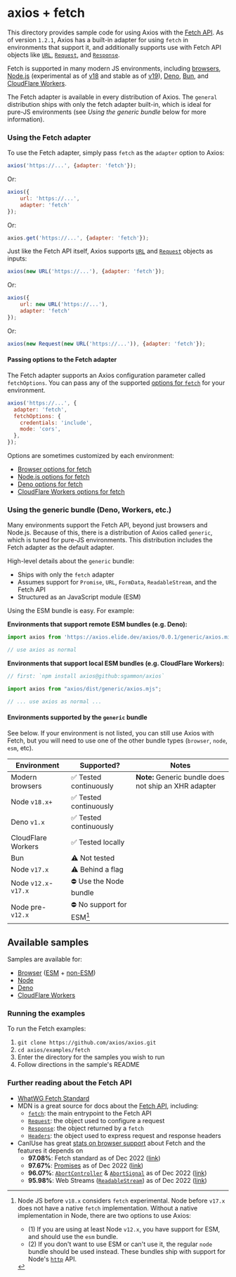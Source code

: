# axios + fetch

This directory provides sample code for using Axios with the [Fetch API][1]. As of version `1.2.1`, Axios has a built-in
adapter for using `fetch` in environments that support it, and additionally supports use with Fetch API objects like
[`URL`][2], [`Request`][3], and [`Response`][4].

Fetch is supported in many modern JS environments, including [browsers][5], [Node.js][6] (experimental as of [v18][7]
and stable as of [v19][8]), [Deno][9], [Bun][10], and [CloudFlare Workers][11].

The Fetch adapter is available in every distribution of Axios. The `general` distribution ships with only the fetch
adapter built-in, which is ideal for pure-JS environments (see _Using the generic bundle_ below for more information).

### Using the Fetch adapter

To use the Fetch adapter, simply pass `fetch` as the `adapter` option to Axios:

```js
axios('https://...', {adapter: 'fetch'});
```

Or:
```js
axios({
    url: 'https://...',
    adapter: 'fetch'
});
```

Or:
```js
axios.get('https://...', {adapter: 'fetch'});
```

Just like the Fetch API itself, Axios supports [`URL`][2] and [`Request`][3] objects as inputs:

```js
axios(new URL('https://...'), {adapter: 'fetch'});
```

Or:
```js
axios({
    url: new URL('https://...'),
    adapter: 'fetch'
});
```

Or:
```js
axios(new Request(new URL('https://...')), {adapter: 'fetch'});
```

#### Passing options to the Fetch adapter

The Fetch adapter supports an Axios configuration parameter called `fetchOptions`. You can pass any of the supported
[options for `fetch`][22] for your environment.

```js
axios('https://...', {
  adapter: 'fetch',
  fetchOptions: {
    credentials: 'include',
    mode: 'cors',
  },
});
```

Options are sometimes customized by each environment:
- [Browser options for fetch][22]
- [Node.js options for fetch][23]
- [Deno options for fetch][24]
- [CloudFlare Workers options for fetch][25]


### Using the generic bundle (Deno, Workers, etc.)

Many environments support the Fetch API, beyond just browsers and Node.js. Because of this, there is a distribution of
Axios called `generic`, which is tuned for pure-JS environments. This distribution includes the Fetch adapter as the
default adapter.

High-level details about the `generic` bundle:
- Ships with only the `fetch` adapter
- Assumes support for `Promise`, `URL`, `FormData`, `ReadableStream`, and the Fetch API
- Structured as an JavaScript module (ESM)

Using the ESM bundle is easy. For example:

**Environments that support remote ESM bundles (e.g. Deno):**
```js
import axios from 'https://axios.elide.dev/axios/0.0.1/generic/axios.min.mjs';

// use axios as normal
```

**Environments that support local ESM bundles (e.g. CloudFlare Workers):**
```js
// first: `npm install axios@github:sgammon/axios`

import axios from "axios/dist/generic/axios.mjs";

// ... use axios as normal ...
```

#### Environments supported by the `generic` bundle

See below. If your environment is not listed, you can still use Axios with Fetch, but you will need to use one of the
other bundle types (`browser`, `node`, `esm`, etc).

| Environment          | Supported?               | Notes                                                 |
|----------------------|--------------------------|-------------------------------------------------------|
| Modern browsers      | ✅ Tested continuously    | **Note:** Generic bundle does not ship an XHR adapter |
| Node `v18.x+`        | ✅ Tested continuously    |                                                       |
| Deno `v1.x`          | ✅ Tested continuously    |                                                       |
| CloudFlare Workers   | ✅ Tested locally         |                                                       |
| Bun                  | ⚠️ Not tested            |                                                       |
| Node `v17.x`         | ⚠️ Behind a flag         |                                                       |
| Node `v12.x`-`v17.x` | ⛔️ Use the Node bundle   |                                                       |
| Node pre-`v12.x`     | ⛔ No support for ESM[^1] |                                                       |

## Available samples

Samples are available for:

- [Browser](./browser) ([ESM](./browser/minimal.esm.html) + [non-ESM](./browser/minimal.html))
- [Node](./node)
- [Deno](./deno)
- [CloudFlare Workers](./workers)

### Running the examples

To run the Fetch examples:

1. `git clone https://github.com/axios/axios.git`
2. `cd axios/examples/fetch`
3. Enter the directory for the samples you wish to run
4. Follow directions in the sample's README


### Further reading about the Fetch API

- [WhatWG Fetch Standard][19]
- MDN is a great source for docs about the [Fetch API][1], including:
    - [`fetch`][12]: the main entrypoint to the Fetch API
    - [`Request`][3]: the object used to configure a request
    - [`Response`][4]: the object returned by a `fetch`
    - [`Headers`][13]: the object used to express request and response headers
- CanIUse has great [stats on browser support][12] about Fetch and the features it depends on
    - **97.08%**: Fetch standard as of Dec 2022 ([link][13])
    - **97.67%**: [Promises][20] as of Dec 2022 ([link][21])
    - **96.07%**: [`AbortController`][14] & [`AbortSignal`][15] as of Dec 2022 ([link][16])
    - **95.98%**: Web Streams ([`ReadableStream`][17]) as of Dec 2022 ([link][18])


[1]: https://developer.mozilla.org/en-US/docs/Web/API/Fetch_API
[2]: https://developer.mozilla.org/en-US/docs/Web/API/URL
[3]: https://developer.mozilla.org/en-US/docs/Web/API/Request
[4]: https://developer.mozilla.org/en-US/docs/Web/API/Response
[5]: https://caniuse.com/#feat=fetch
[6]: https://nodejs.org/api/fetch.html
[7]: https://nodejs.org/api/fetch.html#fetch_fetch_url_options
[8]: https://github.com/nodejs/node/blob/main/doc/changelogs/CHANGELOG_V19.md#other-notable-changes-2
[9]: https://deno.land/manual/examples/fetch
[10]: https://github.com/oven-sh/bun/blob/main/test/bun.js/fetch.test.js
[11]: https://developers.cloudflare.com/workers/runtime-apis/fetch
[12]: https://caniuse.com/?search=fetch
[13]: https://caniuse.com/fetch
[14]: https://developer.mozilla.org/en-US/docs/Web/API/AbortController
[15]: https://developer.mozilla.org/en-US/docs/Web/API/AbortSignal
[16]: https://caniuse.com/abortcontroller
[17]: https://developer.mozilla.org/en-US/docs/Web/API/ReadableStream
[18]: https://caniuse.com/mdn-api_readablestream
[19]: https://fetch.spec.whatwg.org/
[20]: https://developer.mozilla.org/en-US/docs/Web/JavaScript/Reference/Global_Objects/Promise
[21]: https://caniuse.com/promises
[22]: https://developer.mozilla.org/en-US/docs/Web/API/WindowOrWorkerGlobalScope/fetch#parameters
[23]: https://nodejs.org/dist/latest-v19.x/docs/api/globals.html#fetch
[24]: https://deno.land/api@v1.29.1?s=RequestInit
[25]: https://developers.cloudflare.com/workers//runtime-apis/request#requestinit

[^1]: Node JS before `v18.x` considers `fetch` experimental. Node before `v17.x` does not have a native `fetch`
      implementation. Without a native implementation in Node, there are two options to use Axios:
      - (1) If you are using at least Node `v12.x`, you have support for ESM, and should use the `esm` bundle.
      - (2) If you don't want to use ESM or can't use it, the regular `node` bundle should be used instead.
      These bundles ship with support for Node's [`http`](https://nodejs.org/dist/latest-v12.x/docs/api/http.html) API.
